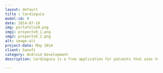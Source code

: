 ```yaml
---
layout: default
title : Cardioguía
modal-id: 9
date: 2014-07-18
img: portafolio9.png
img1: proyecto9_1.png
img2: proyecto9_2.png
alt: image-alt
project-date: May 2014
client: Sanofi
category: Android Development
description: Cardioguia is a free application for patients that aims to increase awareness of hypertension showing tools that help improve control, such as information related to the disease, logbook for recording of blood pressure, healthy diets, recommendations exercise, videos, tips and alerts to help patients take their medication at the times recommended by the cardiologist. <a href="https://play.google.com/store/apps/details?id=com.sanofi.mx.cardioguia">Google Play</a>.

---
```


